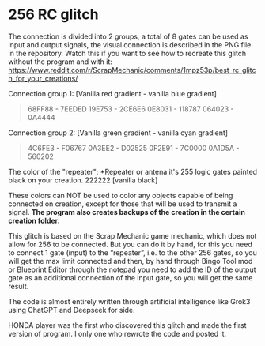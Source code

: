 # 256 RC glitch
The connection is divided into 2 groups, a total of 8 gates can be used as input and output signals, the visual connection is described in the PNG file in the repository. Watch this if you want to see how to recreate this glitch without the program and with it: https://www.reddit.com/r/ScrapMechanic/comments/1mpz53p/best_rc_glitch_for_your_creations/

Connection group 1:
[Vanilla red gradient - vanilla blue gradient]
> 68FF88 - 7EEDED 
> 19E753 - 2CE6E6
> 0E8031 - 118787
> 064023 - 0A4444

Connection group 2:
[Vanilla green gradient - vanilla cyan gradient]
> 4C6FE3 - F06767
> 0A3EE2 - D02525
> 0F2E91 - 7C0000
> 0A1D5A - 560202

The color of the "repeater":
*Repeater or antena it's 255 logic gates painted black on your creation.
222222 [vanilla black] 


These colors can NOT be used to color any objects capable of being connected on creation, except for those that will be used to transmit a signal.
**The program also creates backups of the creation in the certain creation folder.**

This glitch is based on the Scrap Mechanic game mechanic, which does not allow for 256 to be connected. But you can do it by hand, for this you need to connect 1 gate (input) to the “repeater”, i.e. to the other 256 gates, so you will get the max limit connected and then, by hand through Bingo Tool mod or Blueprint Editor through the notepad you need to add the ID of the output gate as an additional connection of the input gate, so you will get the same result.

The code is almost entirely written through artificial intelligence like Grok3 using ChatGPT and Deepseek for side.

HONDA player was the first who discovered this glitch and made the first version of program. I only one who rewrote the code and posted it. 



